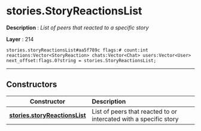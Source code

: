 # stories.StoryReactionsList

**Description** : *List of peers that reacted to a specific story*

**Layer** : 214

```tl
stories.storyReactionsList#aa5f789c flags:# count:int reactions:Vector<StoryReaction> chats:Vector<Chat> users:Vector<User> next_offset:flags.0?string = stories.StoryReactionsList;
```

---

## Constructors

| Constructor | Description |
| :---: | :--- |
| [**stories.storyReactionsList**](constructor/stories.storyReactionsList) | List of peers that reacted to or intercated with a specific story |